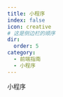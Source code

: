 ```yaml
---
title: 小程序
index: false
icon: creative
# 这是侧边栏的顺序
dir:
  order: 5
category:
  - 前端指南
  - 小程序
---
```


小程序
